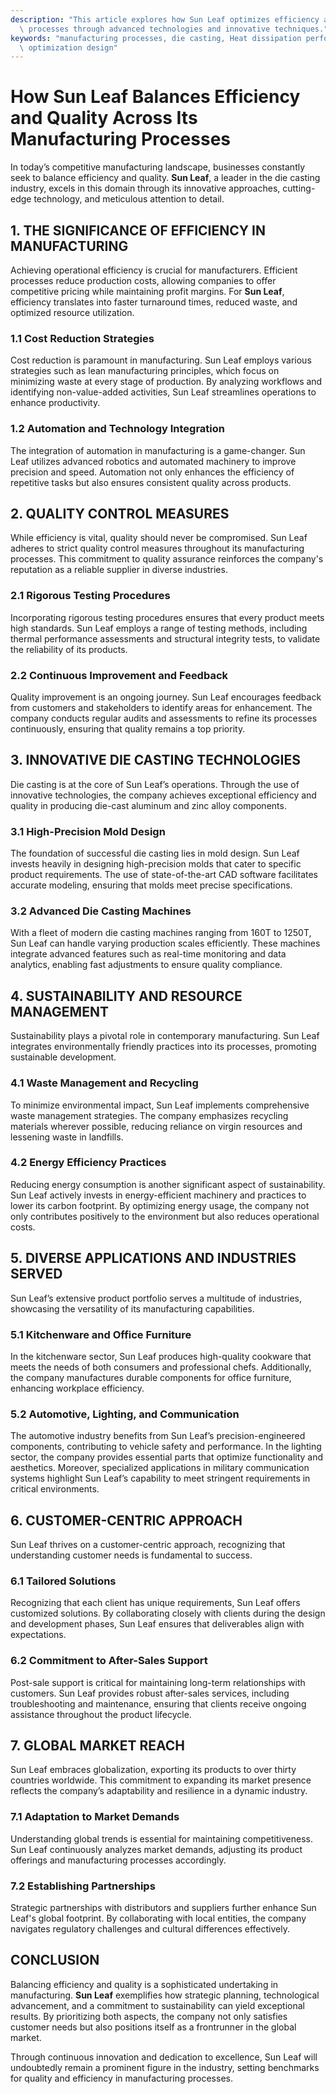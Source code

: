 ```yaml
---
description: "This article explores how Sun Leaf optimizes efficiency and quality in its manufacturing\
  \ processes through advanced technologies and innovative techniques."
keywords: "manufacturing processes, die casting, Heat dissipation performance, Heat dissipation\
  \ optimization design"
---
```

# How Sun Leaf Balances Efficiency and Quality Across Its Manufacturing Processes

In today’s competitive manufacturing landscape, businesses constantly seek to balance efficiency and quality. **Sun Leaf**, a leader in the die casting industry, excels in this domain through its innovative approaches, cutting-edge technology, and meticulous attention to detail. 

## 1. THE SIGNIFICANCE OF EFFICIENCY IN MANUFACTURING

Achieving operational efficiency is crucial for manufacturers. Efficient processes reduce production costs, allowing companies to offer competitive pricing while maintaining profit margins. For **Sun Leaf**, efficiency translates into faster turnaround times, reduced waste, and optimized resource utilization.

### 1.1 Cost Reduction Strategies

Cost reduction is paramount in manufacturing. Sun Leaf employs various strategies such as lean manufacturing principles, which focus on minimizing waste at every stage of production. By analyzing workflows and identifying non-value-added activities, Sun Leaf streamlines operations to enhance productivity.

### 1.2 Automation and Technology Integration

The integration of automation in manufacturing is a game-changer. Sun Leaf utilizes advanced robotics and automated machinery to improve precision and speed. Automation not only enhances the efficiency of repetitive tasks but also ensures consistent quality across products.

## 2. QUALITY CONTROL MEASURES

While efficiency is vital, quality should never be compromised. Sun Leaf adheres to strict quality control measures throughout its manufacturing processes. This commitment to quality assurance reinforces the company's reputation as a reliable supplier in diverse industries.

### 2.1 Rigorous Testing Procedures

Incorporating rigorous testing procedures ensures that every product meets high standards. Sun Leaf employs a range of testing methods, including thermal performance assessments and structural integrity tests, to validate the reliability of its products.

### 2.2 Continuous Improvement and Feedback

Quality improvement is an ongoing journey. Sun Leaf encourages feedback from customers and stakeholders to identify areas for enhancement. The company conducts regular audits and assessments to refine its processes continuously, ensuring that quality remains a top priority.

## 3. INNOVATIVE DIE CASTING TECHNOLOGIES

Die casting is at the core of Sun Leaf’s operations. Through the use of innovative technologies, the company achieves exceptional efficiency and quality in producing die-cast aluminum and zinc alloy components.

### 3.1 High-Precision Mold Design

The foundation of successful die casting lies in mold design. Sun Leaf invests heavily in designing high-precision molds that cater to specific product requirements. The use of state-of-the-art CAD software facilitates accurate modeling, ensuring that molds meet precise specifications.

### 3.2 Advanced Die Casting Machines

With a fleet of modern die casting machines ranging from 160T to 1250T, Sun Leaf can handle varying production scales efficiently. These machines integrate advanced features such as real-time monitoring and data analytics, enabling fast adjustments to ensure quality compliance.

## 4. SUSTAINABILITY AND RESOURCE MANAGEMENT

Sustainability plays a pivotal role in contemporary manufacturing. Sun Leaf integrates environmentally friendly practices into its processes, promoting sustainable development.

### 4.1 Waste Management and Recycling

To minimize environmental impact, Sun Leaf implements comprehensive waste management strategies. The company emphasizes recycling materials wherever possible, reducing reliance on virgin resources and lessening waste in landfills.

### 4.2 Energy Efficiency Practices

Reducing energy consumption is another significant aspect of sustainability. Sun Leaf actively invests in energy-efficient machinery and practices to lower its carbon footprint. By optimizing energy usage, the company not only contributes positively to the environment but also reduces operational costs.

## 5. DIVERSE APPLICATIONS AND INDUSTRIES SERVED

Sun Leaf’s extensive product portfolio serves a multitude of industries, showcasing the versatility of its manufacturing capabilities.

### 5.1 Kitchenware and Office Furniture

In the kitchenware sector, Sun Leaf produces high-quality cookware that meets the needs of both consumers and professional chefs. Additionally, the company manufactures durable components for office furniture, enhancing workplace efficiency.

### 5.2 Automotive, Lighting, and Communication

The automotive industry benefits from Sun Leaf’s precision-engineered components, contributing to vehicle safety and performance. In the lighting sector, the company provides essential parts that optimize functionality and aesthetics. Moreover, specialized applications in military communication systems highlight Sun Leaf’s capability to meet stringent requirements in critical environments.

## 6. CUSTOMER-CENTRIC APPROACH

Sun Leaf thrives on a customer-centric approach, recognizing that understanding customer needs is fundamental to success.

### 6.1 Tailored Solutions

Recognizing that each client has unique requirements, Sun Leaf offers customized solutions. By collaborating closely with clients during the design and development phases, Sun Leaf ensures that deliverables align with expectations.

### 6.2 Commitment to After-Sales Support

Post-sale support is critical for maintaining long-term relationships with customers. Sun Leaf provides robust after-sales services, including troubleshooting and maintenance, ensuring that clients receive ongoing assistance throughout the product lifecycle.

## 7. GLOBAL MARKET REACH

Sun Leaf embraces globalization, exporting its products to over thirty countries worldwide. This commitment to expanding its market presence reflects the company’s adaptability and resilience in a dynamic industry.

### 7.1 Adaptation to Market Demands

Understanding global trends is essential for maintaining competitiveness. Sun Leaf continuously analyzes market demands, adjusting its product offerings and manufacturing processes accordingly.

### 7.2 Establishing Partnerships 

Strategic partnerships with distributors and suppliers further enhance Sun Leaf's global footprint. By collaborating with local entities, the company navigates regulatory challenges and cultural differences effectively.

## CONCLUSION

Balancing efficiency and quality is a sophisticated undertaking in manufacturing. **Sun Leaf** exemplifies how strategic planning, technological advancement, and a commitment to sustainability can yield exceptional results. By prioritizing both aspects, the company not only satisfies customer needs but also positions itself as a frontrunner in the global market.

Through continuous innovation and dedication to excellence, Sun Leaf will undoubtedly remain a prominent figure in the industry, setting benchmarks for quality and efficiency in manufacturing processes.
